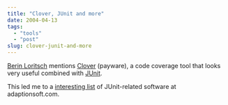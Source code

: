 ```yaml
---
title: "Clover, JUnit and more"
date: 2004-04-13
tags: 
  - "tools"
  - "post"
slug: clover-junit-and-more
---
```


[Berin Loritsch](http://jroller.com/page/bloritsch/20040413#you_think_you_have_yourelf) mentions [Clover](http://www.thecortex.net/clover/index.html) (payware), a code coverage tool that looks very useful combined with [JUnit](http://junit.org).

This led me to a [interesting list](http://www.adaptionsoft.com/tddapg_junit_sw.html) of JUnit-related software at adaptionsoft.com.
